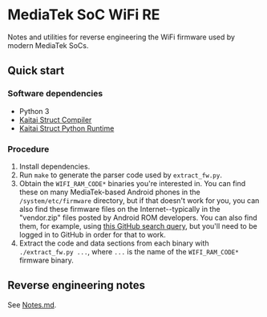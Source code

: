 # MediaTek SoC WiFi RE

Notes and utilities for reverse engineering the WiFi firmware used by modern
MediaTek SoCs.

## Quick start

### Software dependencies

* Python 3
* [Kaitai Struct Compiler][ksc]
* [Kaitai Struct Python Runtime][kspr]

### Procedure

1. Install dependencies.
2. Run `make` to generate the parser code used by `extract_fw.py`.
3. Obtain the `WIFI_RAM_CODE*` binaries you're interested in. You can
   find these on many MediaTek-based Android phones in the
   `/system/etc/firmware` directory, but if that doesn't work for you,
   you can also find these firmware files on the Internet--typically in
   the "vendor.zip" files posted by Android ROM developers. You can also
   find them, for example, using [this GitHub search query][firmware query],
   but you'll need to be logged in to GitHub in order for that to work.
4. Extract the code and data sections from each binary with
   `./extract_fw.py ...`, where `...` is the name of the
   `WIFI_RAM_CODE*` firmware binary.


## Reverse engineering notes

See [Notes.md](./Notes.md).


[ksc]: https://github.com/kaitai-io/kaitai_struct_compiler
[kspr]: https://github.com/kaitai-io/kaitai_struct_python_runtime
[firmware query]: https://github.com/search?q=filename%3AWIFI_RAM_CODE*
